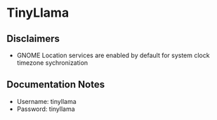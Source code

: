 # TinyLlama

## Disclaimers

- GNOME Location services are enabled by default for system clock timezone sychronization

## Documentation Notes

- Username: tinyllama
- Password: tinyllama
